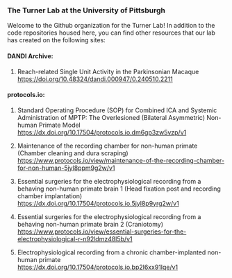 ### The Turner Lab at the University of Pittsburgh

Welcome to the Github organization for the Turner Lab!  In addition to the code repositories housed here, you can find other resources that our lab has created on the following sites:

#### DANDI Archive:

1. Reach-related Single Unit Activity in the Parkinsonian Macaque\
   <a href="https://doi.org/10.48324/dandi.000947/0.240510.2211">https://doi.org/10.48324/dandi.000947/0.240510.2211</a>

#### protocols.io:

1. Standard Operating Procedure (SOP) for Combined ICA and Systemic Administration of MPTP: The Overlesioned (Bilateral Asymmetric) Non-human Primate Model\
<a href="https://dx.doi.org/10.17504/protocols.io.dm6gp3zw5vzp/v1">https://dx.doi.org/10.17504/protocols.io.dm6gp3zw5vzp/v1</a>

2. Maintenance of the recording chamber for non-human primate (Chamber cleaning and dura scraping)\
<a href="https://www.protocols.io/view/maintenance-of-the-recording-chamber-for-non-human-5jyl8ppm9g2w/v1">https://www.protocols.io/view/maintenance-of-the-recording-chamber-for-non-human-5jyl8ppm9g2w/v1</a>

3. Essential surgeries for the electrophysiological recording from a behaving non-human primate brain 1 (Head fixation post and recording chamber implantation)\
<a href="https://dx.doi.org/10.17504/protocols.io.5jyl8p9yrg2w/v1">https://dx.doi.org/10.17504/protocols.io.5jyl8p9yrg2w/v1</a>

4. Essential surgeries for the electrophysiological recording from a behaving non-human primate brain 2 (Craniotomy)\
<a href="https://dx.doi.org/10.17504/protocols.io.n92ldmz48l5b/v1">https://www.protocols.io/view/essential-surgeries-for-the-electrophysiological-r-n92ldmz48l5b/v1</a>

5. Electrophysiological recording from a chronic chamber-implanted non-human primate\
<a href="https://dx.doi.org/10.17504/protocols.io.bp2l6xx91lqe/v1">https://dx.doi.org/10.17504/protocols.io.bp2l6xx91lqe/v1</a>
